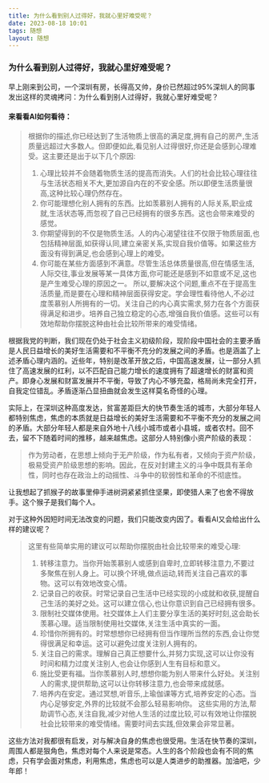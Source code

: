 ```yaml
---
title: 为什么看到别人过得好，我就心里好难受呢？ 
date: 2023-08-18 10:01
tags: 随想
layout: 随想
---
```


### 为什么看到别人过得好，我就心里好难受呢？

早上刚来到公司，一个深圳有房，长得高又帅，身价已然超过95%深圳人的同事发出这样的灵魂拷问：为什么看到别人过得好，我就心里好难受呢？

#### 来看看AI如何看待：

>根据你的描述,你已经达到了生活物质上很高的满足度,拥有自己的房产,生活质量远超过大多数人。但即便如此,看见别人过得很好,你还是会感到心理难受。这主要还是出于以下几个原因:
>1. 心理比较并不会随着物质生活的提高而消失。人们的社会比较心理往往与生活状态相关不大,更加源自内在的不安全感。所以即便生活质量很高,这种比较心理仍然存在。
>2. 你可能理想化别人拥有的东西。比如羡慕别人拥有的人际关系,职业成就,生活状态等,而忽视了自己已经拥有的很多东西。这也会带来难受的感觉。
>3. 你期望得到的不仅是物质生活。人的内心渴望往往不仅限于物质层面,也包括精神层面,如获得认同,建立亲密关系,实现自我价值等。如果这些方面没有得到满足,也会感到心理上的难受。
>4. 你可能在某些方面感到不满意。尽管生活总体质量很高,但在情感生活,人际交往,事业发展等某一具体方面,你可能还是感到不如意或不足,这也是产生难受心理的原因之一。
>所以,要解决这个问题,重点不在于提高生活质量,而是要在心理和精神层面获得安定。学会理性看待他人,不必过度羡慕别人所拥有的一切。关注自己的内心真实需求,努力在各个方面获得满足和进步。培养自己独立稳定的心态,增强自我价值感。这些可以有效地帮助你摆脱这种由社会比较所带来的难受情绪。

根据我党的判断，我们现在仍处于社会主义初级阶段，现阶段中国社会的主要矛盾是人民日益增长的美好生活需要和不平衡不充分的发展之间的矛盾。也是涵盖了上述矛盾心理内涵的。近些年，特别是改革开放之后，中国高速发展，让一部分人抓住了高速发展的红利，以不匹配自己能力增长的速度拥有了超速增长的财富和资产。即身心发展和财富发展并不平衡，导致了内心不够充盈，格局尚未完全打开，自我定位错乱。矛盾逐渐凸显扭曲就会发生这样莫名奇怪的心理。

实际上，在深圳这种高度发达，贫富差距巨大的快节奏生活的城市，大部分年轻人都特别焦虑，焦虑的本质就是日益增长的美好生活需要和不平衡不充分的发展之间的矛盾。大部分年轻人都是来自外地十八线小城市或者小县城，或者农村。回不去，留不下随着时间的推移，越来越焦虑。这部分人特别像小资产阶级的表现：

> 作为劳动者，在思想上倾向于无产阶级，作为私有者，又倾向于资产阶级，极易受资产阶级思想的影响。因此，在反对封建主义的斗争中既具有革命性，同时也存在政治上的动摇性、斗争中的软弱性和革命的不彻底性。

让我想起了抓猴子的故事里伸手进树洞紧紧抓住坚果，即使猎人来了也舍不得放手。这个猴子是我们每个人。

对于这种外因短时间无法改变的问题，我们只能改变内因了。看看AI又会给出什么样的建议呢？

>这里有些简单实用的建议可以帮助你摆脱由社会比较带来的难受心理:
>1. 转移注意力。当你开始羡慕别人或感到自卑时,立即转移注意力,不要过多聚焦在别人身上。可以换个环境,做点运动,转而关注自己喜欢的事物。这可以有效地改变心情。
>2. 记录自己的收获。时常记录自己生活中已经实现的小成就和收获,提醒自己生活的美好之处。这可以建立信心,也让你意识到自己已经拥有很多。
>3. 限制社交媒体使用。社交媒体上人们主要分享生活的美好时刻,这会助长羡慕心理。适当限制使用社交媒体,关注生活中真实的一面。
>4. 珍惜你所拥有的。时常想想你已经拥有但当作理所当然的东西,会让你觉得很满足和幸运。这可以避免过度关注别人拥有的。
>5. 关注自己的需求。理解自己真正想要什么,并努力实现,这可以让你没有时间和精力过度关注别人,也会让你感到人生有目标和意义。
>6. 施比受更有福。当你羡慕别人时,想想你能为别人带来什么好处。关注别人的需求,提供帮助,这可以让你转移注意力,也会带来成就感。
>7. 培养内在安定。通过冥想,听音乐,上瑜伽课等方式,培养安定的心态。当内心足够安定,外界的比较就不会那么轻易影响你。
>这些实用的方法,帮助调节心态,关注自我,减少对他人生活的过度比较,可以有效地让你摆脱社会比较带来的难受情绪。需要时间去实践,但效果会非常显著。

这些方法对我都很有启发，对与解决自身的焦虑也很受用。生活在快节奏的深圳，周围人都是狠角色，焦虑对每个人来说是常态。人生的各个阶段也会有不同的焦虑，只有学会面对焦虑，利用焦虑，焦虑也可以是人类进步的助推器。加油吧，少年郎！

